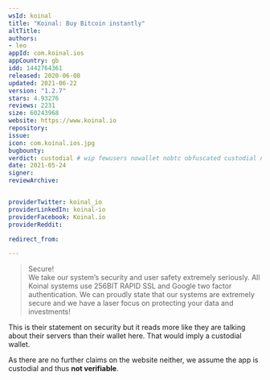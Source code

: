 ```yaml
---
wsId: koinal
title: "Koinal: Buy Bitcoin instantly"
altTitle: 
authors:
- leo
appId: com.koinal.ios
appCountry: gb
idd: 1442764361
released: 2020-06-08
updated: 2021-06-22
version: "1.2.7"
stars: 4.93276
reviews: 2231
size: 60243968
website: https://www.koinal.io
repository: 
issue: 
icon: com.koinal.ios.jpg
bugbounty: 
verdict: custodial # wip fewusers nowallet nobtc obfuscated custodial nosource nonverifiable reproducible bounty defunct
date: 2021-05-24
signer: 
reviewArchive:


providerTwitter: koinal_io
providerLinkedIn: koinal-io
providerFacebook: Koinal.io
providerReddit: 

redirect_from:

---
```


> Secure!<br>
  We take our system’s security and user safety extremely seriously. All Koinal
  systems use 256BIT RAPID SSL and Google two factor authentication. We can
  proudly state that our systems are extremely secure and we have a laser focus
  on protecting your data and investments!

This is their statement on security but it reads more like they are talking
about their servers than their wallet here. That would imply a custodial wallet.

As there are no further claims on the website neither, we assume the app is
custodial and thus **not verifiable**.
